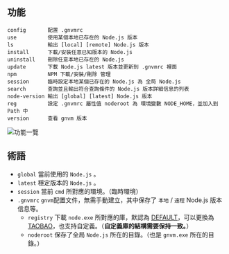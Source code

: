 功能
---
```
config       配置 .gnvmrc
use          使用某個本地已存在的 Node.js 版本
ls           輸出 [local] [remote] Node.js 版本
install      下載/安裝任意已知版本的 Node.js
uninstall    刪除任意本地已存在的 Node.js
update       下載 Node.js latest 版本並更新到 .gnvmrc 裡面
npm          NPM 下載/安裝/刪除 管理
session      臨時設定本地某個已存在的 Node.js 為 全局 Node.js
search       查詢並且輸出符合查詢條件的 Node.js 版本詳細信息的列表
node-version 輸出 [global] [latest] Node.js 版本
reg          設定 .gnvmrc 屬性值 noderoot 為 環境變數 NODE_HOME，並加入到 Path 中
version      查看 gnvm 版本
```
![功能一覽](http://i.imgur.com/GqkZcjZ.png)

術語
---
* `global`   當前使用的 `Node.js` 。
* `latest`   穩定版本的 `Node.js` 。
* `session`  當前 `cmd` 所對應的環境。（臨時環境）
* `.gnvmrc`  `gnvm`配置文件，無需手動建立，其中保存了 `本地` / `遠程` Node.js 版本信息等。
    - `registry` 下載 `node.exe` 所對應的庫，默認為 [DEFAULT](http://nodejs.org/dist/)，可以更換為 [TAOBAO](http://npm.taobao.org/mirrors/node)，也支持自定義。（**自定義庫的結構需要保持一致。**）
    - `noderoot` 保存了全局 `Node.js` 所在的目錄。（也是 `gnvm.exe` 所在的目錄。）
